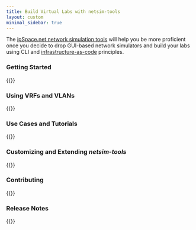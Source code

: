 ```yaml
---
title: Build Virtual Labs with netsim-tools
layout: custom
minimal_sidebar: true
---
```

The [ipSpace.net network simulation tools](https://netsim-tools.readthedocs.io/en/latest/) will help you be more proficient once you decide to drop GUI-based network simulators and build your labs using CLI and [infrastructure-as-code](https://www.ipspace.net/kb/tag/network-infrastructure-as-code.html) principles.
<!--more-->
### Getting Started

{{<series-listing tag="overview" weight="1">}}

### Using VRFs and VLANs

{{<series-listing tag="vlan_vrf">}}

### Use Cases and Tutorials

{{<series-listing tag="use">}}

### Customizing and Extending *netsim-tools*

{{<series-listing tag="extend">}}

### Contributing

{{<series-listing tag="contribute">}}

### Release Notes

{{<series-listing tag="release" reverse="true">}}

<!--
### Other Considerations

{{<series-listing>}}
-->
